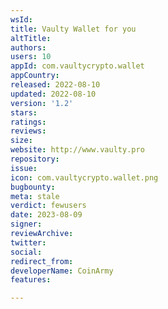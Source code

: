 ```yaml
---
wsId: 
title: Vaulty Wallet for you
altTitle: 
authors: 
users: 10
appId: com.vaultycrypto.wallet
appCountry: 
released: 2022-08-10
updated: 2022-08-10
version: '1.2'
stars: 
ratings: 
reviews: 
size: 
website: http://www.vaulty.pro
repository: 
issue: 
icon: com.vaultycrypto.wallet.png
bugbounty: 
meta: stale
verdict: fewusers
date: 2023-08-09
signer: 
reviewArchive: 
twitter: 
social: 
redirect_from: 
developerName: CoinArmy
features: 

---
```



